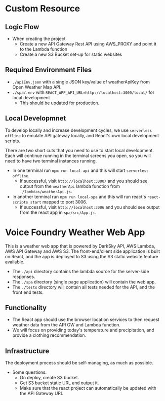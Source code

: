 # Custom Resource 

## Logic Flow
* When creating the project
    * Create a new API Gateway Rest API using AWS_PROXY and point it to the Lambda function
    * Create a new S3 Bucket set-up for static websites 

## Required Environment Files
* `./apiEnv.json` with a single JSON key/value of weatherApiKey from Open Weather Map API.
* `./spa/.env` with `REACT_APP_API_URL=http://localhost:3000/local/` for local development
    * This should be updated for production.  

## Local Developmnet 
To develop locally and increase development cycles, we use `serverless offline` to emulate API gateway locally, and React's own local development scripts. 

There are two short cuts that you need to use to start local development.  Each will continue running in the terminal screens you open, so you will need to have two terminal instances running.
* In one terminal run `npm run local-api` and this will start `serverless offline`. 
    * If successful, visit `http://localhost:3000/` and you should see output from the `weatherApi` lambda function from `./lambdas/weatherApi.js`. 
* In another terminal run `npm run local-spa` and this will run react's `react-scripts start` mapped to port 3006.  
    * If successful, visit `http://localhost:3006` and you should see output from the react app in `spa/src/App.js`. 

# Voice Foundry Weather Web App

This is a weather web app that is powered by DarkSky API, AWS Lambda, AWS API Gateway and AWS S3.  The front-end/client side application is built on React, and the app is deployed to S3 using the S3 static website feature available.  

* The `./api` directory contains the lambda source for the server-side responses.  
* The `./spa` directory (single page application) will contain the web app. 
* The `./tests` directory will contain all tests needed for the API, and the front end tests.

## Functionality
* The React app should use the browser location services to then request weather data from the API GW and Lambda function. 
* We will focus on providing today's temperature and precipitation, and provide a clothing recommendation.   

## Infrastructure
The deployment process should be self-managing, as much as possible. 
* Some questions. 
    * On deploy, create S3 bucket. 
    * Get S3 bucket static URL and output it. 
    * Make sure that the react project can automatically be updated with the API Gateway URL